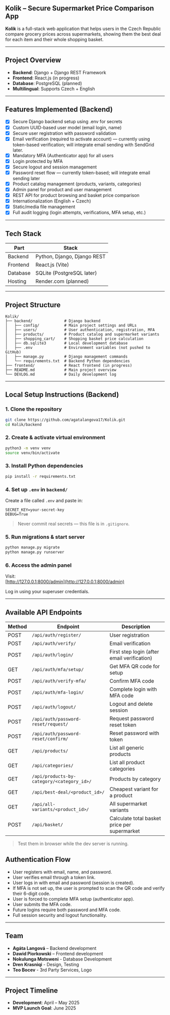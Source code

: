 ## Kolik – Secure Supermarket Price Comparison App

**Kolik** is a full-stack web application that helps users in the Czech Republic compare grocery prices across supermarkets, showing them the best deal for each item and their whole shopping basket.

---

## Project Overview

- **Backend**: Django + Django REST Framework  
- **Frontend**: React.js (in progress)
- **Database**: PostgreSQL (planned)
- **Multilingual**: Supports Czech + English   

---

## Features Implemented (Backend)

- [x] Secure Django backend setup using .env for secrets 
- [x] Custom UUID-based user model (email login, name) 
- [x] Secure user registration with password validation 
- [x] Email verification (required to activate account) — currently using token-based verification; will integrate email sending with SendGrid later.
- [x] Mandatory MFA (Authenticator app) for all users
- [x] Login protected by MFA  
- [x] Secure logout and session management
- [X] Password reset flow — currently token-based; will integrate email sending later
- [x] Product catalog management (products, variants, categories)
- [x] Admin panel for product and user management
- [x] REST API for product browsing and basket price comparison
- [x] Internationalization (English + Czech)
- [x] Static/media file management
- [x] Full audit logging (login attempts, verifications, MFA setup, etc.)    

---

## Tech Stack

| Part      | Stack                          |
|-----------|--------------------------------|
| Backend   | Python, Django, Django REST    |
| Frontend  | React.js (Vite)                |
| Database  | SQLite (PostgreSQL later)      |
| Hosting   | Render.com (planned)           |

---

## Project Structure

```
Kolik/
├── backend/              # Django backend
│   ├── config/           # Main project settings and URLs
│   ├── users/            # User authentication, registration, MFA
│   ├── products/         # Product catalog and supermarket variants
│   ├── shopping_cart/    # Shopping basket price calculation
│   ├── db.sqlite3        # Local development database
│   ├── .env              # Environment variables (not pushed to GitHub)
│   ├── manage.py         # Django management commands
│   └── requirements.txt  # Backend Python dependencies
├── frontend/             # React frontend (in progress)
├── README.md             # Main project overview
└── DEVLOG.md             # Daily development log
```

---

## Local Setup Instructions (Backend)

### 1. Clone the repository

```bash
git clone https://github.com/agatalangova17/Kolik.git
cd Kolik/backend
```

### 2. Create & activate virtual environment

```bash
python3 -m venv venv
source venv/bin/activate
```

### 3. Install Python dependencies

```bash
pip install -r requirements.txt
```

### 4. Set up `.env` in `backend/`

Create a file called `.env` and paste in:

```env
SECRET_KEY=your-secret-key
DEBUG=True
```

>  Never commit real secrets — this file is in `.gitignore`.

### 5. Run migrations & start server

```bash
python manage.py migrate
python manage.py runserver
```

### 6. Access the admin panel

Visit:  
[http://127.0.0.1:8000/admin](http://127.0.0.1:8000/admin)

Log in using your superuser credentials.

---

## Available API Endpoints

| Method | Endpoint | Description |
|--------|----------|-------------|
| POST   | `/api/auth/register/` | User registration |
| POST    | `/api/auth/verify/` | Email verification |
| POST   | `/api/auth/login/` | First step login (after email verification) |
| GET    | `/api/auth/mfa/setup/` | Get MFA QR code for setup |
| POST    | `/api/auth/verify-mfa/` | Confirm MFA code |
| POST   | `/api/auth/mfa-login/` | Complete login with MFA code |
| POST   | `/api/auth/logout/` | Logout and delete session |
| POST    | `/api/auth/password-reset/request/` | Request password reset token |
| POST   | `/api/auth/password-reset/confirm/` | Reset password with token |
| GET   | `/api/products/` | List all generic products |
| GET   | `/api/categories/` | List all product categories |
| GET   | `/api/products-by-category/<category_id>/` | Products by category |
| GET   | `/api/best-deal/<product_id>/` | Cheapest variant for a product |
| GET   | `/api/all-variants/<product_id>/` | All supermarket variants |
| POST   | `/api/basket/` | Calculate total basket price per supermarket |

> Test them in browser while the dev server is running.

## Authentication Flow

- User registers with email, name, and password.
- User verifies email through a token link.
- User logs in with email and password (session is created).
- If MFA is not set up, the user is prompted to scan the QR code and verify their 6-digit code.
- User is forced to complete MFA setup (authenticator app).
- User submits the MFA code.
- Future logins require both password and MFA code.
- Full session security and logout functionality.
  

---

## Team

- **Agáta Langová** – Backend development  
- **Dawid Piorkowski** – Frontend development  
- **Nokulunga Motsweni**  - Database Development
- **Dren Krasniqi** - Design, Testing 
- **Teo Bocev** - 3rd Party Services, Logo

---

## Project Timeline

-  **Development**: April – May 2025  
-  **MVP Launch Goal**: June 2025  
